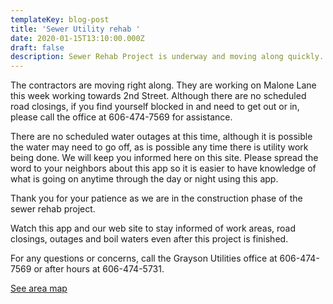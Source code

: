 ```yaml
---
templateKey: blog-post
title: 'Sewer Utility rehab '
date: 2020-01-15T13:10:00.000Z
draft: false
description: Sewer Rehab Project is underway and moving along quickly.
---
```

The contractors are moving right along.  They are working on Malone Lane this week working towards 2nd Street.  Although there are no scheduled road closings, if you find yourself blocked in and need to get out or in, please call the office at 606-474-7569 for assistance.    

There are no scheduled water outages at this time, although it is possible the water may need to go off, as is possible any time there is utility work being done.  We will keep you informed here on this site.  Please spread the word to your neighbors about this app so it is easier to have knowledge of what is going on anytime through the day or night using this app.  

Thank you for your patience as we are in the construction phase of the sewer rehab project. 

Watch this app and our web site to stay informed of work areas, road closings, outages and boil waters even after this project is finished. 

For any questions or concerns, call the Grayson Utilities office at 606-474-7569 or after hours at 606-474-5731.

[See area map](https://graysonutilities.geosync.cloud/map/)
